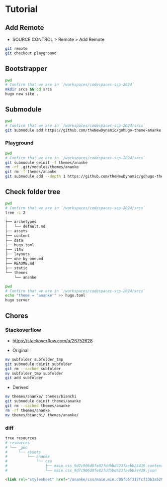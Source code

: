 # Tutorial 

## Add Remote  

- SOURCE CONTROL > Remote > Add Remote  

```bash
git remote  
git checkout playground
```

## Bootstrapper  

```bash
pwd
# Confirm that we are in `/workspaces/codespaces-scp-2024`
mkdir srcs && cd srcs
hugo new site . 
```

## Submodule

```bash
pwd
# Confirm that we are in `/workspaces/codespaces-scp-2024/srcs`  
git submodule add https://github.com/theNewDynamic/gohugo-theme-ananke.git themes/ananke
```

### Playground

```bash
pwd
# Confirm that we are in `/workspaces/codespaces-scp-2024/srcs`
git submodule deinit -f themes/ananke
rm -rf .git/modules/themes/ananke
git rm -f themes/ananke
git submodule add --depth 1 https://github.com/theNewDynamic/gohugo-theme-ananke.git themes/ananke
```

## Check folder tree

```bash
pwd
# Confirm that we are in `/workspaces/codespaces-scp-2024/srcs`
tree -L 2
.
├── archetypes
│   └── default.md
├── assets
├── content
├── data
├── hugo.toml
├── i18n
├── layouts
├── one-by-one.md
├── README.md
├── static
└── themes
    └── ananke
```  

```bash  
pwd
# Confirm that we are in `/workspaces/codespaces-scp-2024/srcs`
echo "theme = 'ananke'" >> hugo.toml  
hugo server  
```  

## Chores  

### Stackoverflow  

- <https://stackoverflow.com/a/26752628>  

- Original  

```bash  
mv subfolder subfolder_tmp  
git submodule deinit subfolder  
git rm --cached subfolder  
mv subfolder_tmp subfolder  
git add subfolder  
```  

- Derived  

```bash  
mv themes/ananke/ themes/bianchi
git submodule deinit themes/ananke
git rm --cached themes/ananke
rm -rf themes/ananke  
mv themes/bianchi/ themes/ananke/
```  

### diff

```bash
tree resources
# resources
# └── _gen
#     └── assets
#         └── ananke
#             └── css
#                 ├── main.css_9d7c906d8fe82fddbbd923faebb24419.content
#                 └── main.css_9d7c906d8fe82fddbbd923faebb24419.json
```

```html
<link rel="stylesheet" href="/ananke/css/main.min.d05fb5f317fcf33b3a52936399bdf6f47dc776516e1692e412ec7d76f4a5faa2.css" >
```
